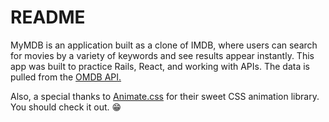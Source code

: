 # README

MyMDB is an application built as a clone of IMDB, where users can search for movies by a variety of keywords and see results appear instantly. This app was built to practice Rails, React, and working with APIs.  The data is pulled from the [OMDB API.](http://www.omdbapi.com/)

Also, a special thanks to [Animate.css](https://daneden.github.io/animate.css/) for their sweet CSS animation library.  You should check it out. 😁
